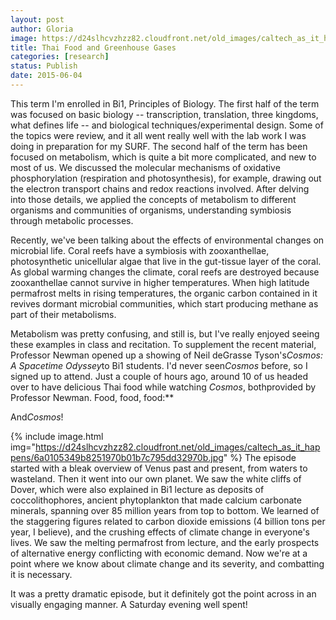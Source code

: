 ```yaml
---
layout: post
author: Gloria
image: https://d24slhcvzhzz82.cloudfront.net/old_images/caltech_as_it_happens/6a0105349b8251970b01b7c795dd2b970b.jpg
title: Thai Food and Greenhouse Gases
categories: [research]
status: Publish
date: 2015-06-04
---
```



This term I'm enrolled in Bi1, Principles of Biology. The first half of the term was focused on basic biology -- transcription, translation, three kingdoms, what defines life -- and biological techniques/experimental design. Some of the topics were review, and it all went really well with the lab work I was doing in preparation for my SURF. The second half of the term has been focused on metabolism, which is quite a bit more complicated, and new to most of us. We discussed the molecular mechanisms of oxidative phosphorylation (respiration and photosynthesis), for example, drawing out the electron transport chains and redox reactions involved. After delving into those details, we applied the concepts of metabolism to different organisms and communities of organisms, understanding symbiosis through metabolic processes. 

Recently, we've been talking about the effects of environmental changes on microbial life. Coral reefs have a symbiosis with zooxanthellae, photosynthetic unicellular algae that live in the gut-tissue layer of the coral. As global warming changes the climate, coral reefs are destroyed because zooxanthellae cannot survive in higher temperatures. When high latitude permafrost melts in rising temperatures, the organic carbon contained in it revives dormant microbial communities, which start producing methane as part of their metabolisms.

Metabolism was pretty confusing, and still is, but I've really enjoyed seeing these examples in class and recitation. To supplement the recent material, Professor Newman opened up a showing of Neil deGrasse Tyson's*Cosmos: A Spacetime Odyssey*to Bi1 students. I'd never seen*Cosmos* before, so I signed up to attend. Just a couple of hours ago, around 10 of us headed over to have delicious Thai food while watching *Cosmos*, bothprovided by Professor Newman. Food, food, food:**

And*Cosmos*!

{% include image.html img="https://d24slhcvzhzz82.cloudfront.net/old_images/caltech_as_it_happens/6a0105349b8251970b01b7c795dd32970b.jpg" %}
The episode started with a bleak overview of Venus past and present, from waters to wasteland. Then it went into our own planet. We saw the white cliffs of Dover, which were also explained in Bi1 lecture as deposits of coccolithophores, ancient phytoplankton that made calcium carbonate minerals, spanning over 85 million years from top to bottom. We learned of the staggering figures related to carbon dioxide emissions (4 billion tons per year, I believe), and the crushing effects of climate change in everyone's lives. We saw the melting permafrost from lecture, and the early prospects of alternative energy conflicting with economic demand. Now we're at a point where we know about climate change and its severity, and combatting it is necessary. 

It was a pretty dramatic episode, but it definitely got the point across in an visually engaging manner. A Saturday evening well spent! 

